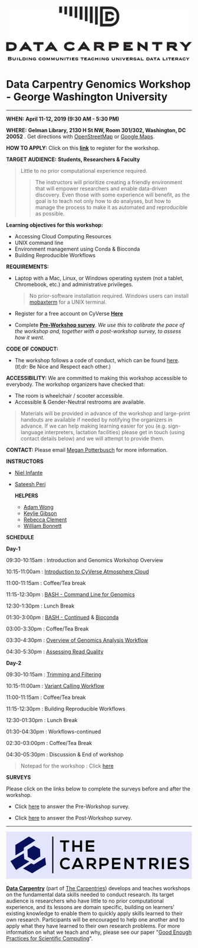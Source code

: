 ![](/img/DC_logo.png)

# **Data Carpentry Genomics Workshop - George Washington University**

---
**WHEN:** **April 11-12, 2019 (9:30 AM - 5:30 PM)**

**WHERE:** **Gelman Library, 2130 H St NW, Room 301/302, Washington, DC 20052** . Get directions with [OpenStreetMap](https://osm.org/go/ZZcbJto48?way=66409261) or [Google Maps](https://goo.gl/maps/vZdYWxLsZwQ2).

**HOW TO APPLY:** Click on this [**link**](https://www.eventbrite.com/e/george-washington-university-data-carpentry-workshop-tickets-58597869806) to register for the workshop.

**TARGET AUDIENCE:** **Students, Researchers & Faculty**
> Little to no prior computational experience required.
> > The instructors will prioritize creating a friendly environment that will empower researchers and enable data-driven discovery. Even those with some experience will benefit, as the goal is to teach not only how to do analyses, but how to manage the process to make it as automated and reproducible as possible.

**Learning objectives for this workshop:**
+ Accessing Cloud Computing Resources
+ UNIX command line
+ Environment management using Conda & Bioconda
+ Building Reproducible Workflows


**REQUIREMENTS:**
- Laptop with a Mac, Linux, or Windows operating system (not a tablet, Chromebook, etc.) and administrative privileges.
  > No prior-software installation required. Windows users can install [mobaxterm](http://mobaxterm.mobatek.net/download-home-edition.html) for a UNIX terminal.

- Register for a free account on CyVerse [**Here**](https://user.cyverse.org/register)

- Complete [**Pre-Workshop survey**](https://www.surveymonkey.com/r/dcpreworkshopassessment?workshop_id=2019-04-11-gwu). *We use this to calibrate the pace of the workshop and, together with a post-workshop survey, to assess how it went.*

**CODE OF CONDUCT:**
- The workshop follows a code of conduct, which can be found [here](https://gwu-omics2019.readthedocs.io/en/latest/code_of_conduct.html). (*tl;dr:* Be Nice and Respect each other.)

**ACCESSIBILITY:** We are committed to making this workshop accessible to everybody. The workshop organizers have checked that:
  + The room is wheelchair / scooter accessible.
  +  Accessible & Gender-Neutral restrooms are available.

> Materials will be provided in advance of the workshop and large-print handouts are available if needed by notifying the organizers in advance. If we can help making learning easier for you (e.g. sign-language interpreters, lactation facilities) please get in touch (using contact details below) and we will attempt to provide them.

**CONTACT:** Please email [Megan Potterbusch](mpotterbusch@email.gwu.edu) for more information.

**INSTRUCTORS**
* [Niel Infante](https://twitter.com/Niel_Infante)
* [Sateesh Peri](https://twitter.com/perisateesh)

  **HELPERS**
  * [Adam Wong](aklwong@gwu.edu)
  * [Keylie Gibson](kmgibson@gwmail.gwu.edu)
  * [Rebecca Clement](rebeccaclement@gwmail.gwu.edu)
  * [William Bonnett](synchronous@email.gwu.edu)


**SCHEDULE**

**Day-1**

09:30-10:15am : Introduction and Genomics Workshop Overview

10:15-11:00am : [Introduction to CyVerse Atmosphere Cloud](https://gwu-omics2019.readthedocs.io/en/latest/atmosphere_cloud.html)

11:00-11:15am : Coffee/Tea break

11:15-12:30pm : [BASH - Command Line for Genomics](https://gwu-omics2019.readthedocs.io/en/latest/bash_lesson_1.html)

12:30-1:30pm  : Lunch Break

01:30-3:00pm  : [BASH - Continued](https://gwu-omics2019.readthedocs.io/en/latest/bash_lesson_2.html) & [Bioconda](https://gwu-omics2019.readthedocs.io/en/latest/bioconda_lesson.html)

03:00-3:30pm  : Coffee/Tea Break

03:30-4:30pm  : [Overview of Genomics Analysis Workflow](https://gwu-omics2019.readthedocs.io/en/latest/workflow_overview.html)

04:30-5:30pm  : [Assessing Read Quality](https://gwu-omics2019.readthedocs.io/en/latest/quality_control.html)

**Day-2**

09:30-10:15am : [Trimming and Filtering](https://gwu-omics2019.readthedocs.io/en/latest/trimming.html)

10:15-11:00am : [Variant Calling Workflow](https://gwu-omics2019.readthedocs.io/en/latest/variant_calling.html)

11:00-11:15am : Coffee/Tea break

11:15-12:30pm : Building Reproducible Workflows

12:30-01:30pm : Lunch Break

01:30-04:30pm : Workflows-continued

02:30-03:00pm : Coffee/Tea Break

04:30-05:30pm : Discussion & End of workshop

> Notepad for the workshop : Click [here](https://hackmd.io/nPo6cXDOSye5I0tOqeF3Jg#)

**SURVEYS**

Please click on the links below to complete the surveys before and after the workshop.

- Click [here](https://www.surveymonkey.com/r/dcpreworkshopassessment?workshop_id=2019-04-11-gwu) to answer the Pre-Workshop survey.

- Click [here](https://www.surveymonkey.com/r/dcpostworkshopassessment?workshop_id=2019-04-11-gwu) to answer the Post-Workshop survey.

---

![](/img/carpentries_logo.png)

[**Data Carpentry**](https://datacarpentry.org/) (part of [The Carpentries](https://carpentries.org/)) develops and teaches workshops on the fundamental data skills needed to conduct research. Its target audience is researchers who have little to no prior computational experience, and its lessons are domain specific, building on learners' existing knowledge to enable them to quickly apply skills learned to their own research. Participants will be encouraged to help one another and to apply what they have learned to their own research problems. For more information on what we teach and why, please see our paper "[Good Enough Practices for Scientific Computing](https://journals.plos.org/ploscompbiol/article?id=10.1371/journal.pcbi.1005510)".
